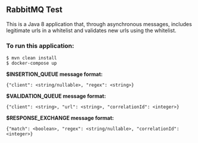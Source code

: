 ## RabbitMQ Test
This is a Java 8 application that, through asynchronous messages, includes legitimate urls in a whitelist and validates new urls using the whitelist.

### To run this application:

    $ mvn clean install
    $ docker-compose up

**$INSERTION_QUEUE message format:**

    {"client": <string/nullable>, "regex": <string>}
    
**$VALIDATION_QUEUE message format:**

    {"client": <string>, "url": <string>, "correlationId": <integer>}

**$RESPONSE_EXCHANGE message format:**

    {"match": <boolean>, "regex": <string/nullable>, "correlationId": <integer>}
